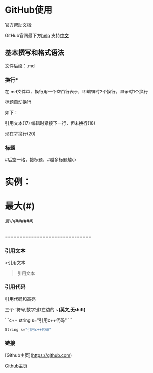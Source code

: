 # GitHub使用
官方帮助文档:

GitHub官网最下方[help](https://help.github.com)  支持[中文](https://help.github.com/cn/)
## 基本撰写和格式语法
文件后缀：.md
### 换行\*
在.md文件中，换行用一个空白行表示，即编辑时2个换行，显示时1个换行

标题自动换行

如下：

引用文本(17)
编辑时紧接下一行，但未换行(18)

现在才换行(20)
### 标题
#后空一格，接标题，#越多标题越小

实例：
==============================
  # 最大(#) 
  ###### 最小(######)
==============================
### 引用文本
\>引用文本

>引用文本
### 引用代码
引用代码和高亮

三个 \`符号,数字键1左边的 ~**(英文,无shift)**

\```c++
string s="引用c++代码"
\```

```c++
String s="引用c++代码"
```
### 链接
\[Github主页](https://github.com)

[Github主页](https://github.com)
